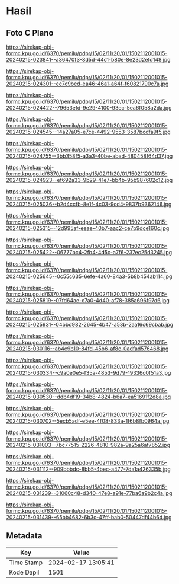 # Hasil

## Foto C Plano

https://sirekap-obj-formc.kpu.go.id/6370/pemilu/pdpr/15/02/11/20/01/1502112001015-20240215-023841--a36470f3-8d5d-44c1-b80e-8e23d2efd148.jpg

https://sirekap-obj-formc.kpu.go.id/6370/pemilu/pdpr/15/02/11/20/01/1502112001015-20240215-024301--ec7c9bed-ea46-46a1-a64f-f60821790c7a.jpg

https://sirekap-obj-formc.kpu.go.id/6370/pemilu/pdpr/15/02/11/20/01/1502112001015-20240215-024422--79653efd-9e29-4100-93ec-5ea6f058a2da.jpg

https://sirekap-obj-formc.kpu.go.id/6370/pemilu/pdpr/15/02/11/20/01/1502112001015-20240215-024545--14a27a05-e7ce-4492-9553-3587bcdfa9f5.jpg

https://sirekap-obj-formc.kpu.go.id/6370/pemilu/pdpr/15/02/11/20/01/1502112001015-20240215-024755--3bb358f5-a3a3-40be-abad-480458f64d37.jpg

https://sirekap-obj-formc.kpu.go.id/6370/pemilu/pdpr/15/02/11/20/01/1502112001015-20240215-024923--ef692a33-9b29-41e7-bb4b-95b987602c12.jpg

https://sirekap-obj-formc.kpu.go.id/6370/pemilu/pdpr/15/02/11/20/01/1502112001015-20240215-025036--b2d4ccfb-8e1f-4c03-9cd4-9837b9362146.jpg

https://sirekap-obj-formc.kpu.go.id/6370/pemilu/pdpr/15/02/11/20/01/1502112001015-20240215-025315--12d995af-eeae-40b7-aac2-ce7b9dce160c.jpg

https://sirekap-obj-formc.kpu.go.id/6370/pemilu/pdpr/15/02/11/20/01/1502112001015-20240215-025422--06777bc4-2fb4-4d5c-a7f6-237ec25d3245.jpg

https://sirekap-obj-formc.kpu.go.id/6370/pemilu/pdpr/15/02/11/20/01/1502112001015-20240215-025645--0c55c635-6efe-4a60-84a3-5b8b454ab114.jpg

https://sirekap-obj-formc.kpu.go.id/6370/pemilu/pdpr/15/02/11/20/01/1502112001015-20240215-025819--07fd64ae-c7a0-4d40-af78-385a696f97d6.jpg

https://sirekap-obj-formc.kpu.go.id/6370/pemilu/pdpr/15/02/11/20/01/1502112001015-20240215-025931--04bbd982-2645-4b47-a53b-2aa16c69cbab.jpg

https://sirekap-obj-formc.kpu.go.id/6370/pemilu/pdpr/15/02/11/20/01/1502112001015-20240215-030116--ab4c9b10-84fd-45b6-af8c-0adfad576468.jpg

https://sirekap-obj-formc.kpu.go.id/6370/pemilu/pdpr/15/02/11/20/01/1502112001015-20240215-030334--c9a0e0e5-f35a-4853-9d79-19336c0f51a3.jpg

https://sirekap-obj-formc.kpu.go.id/6370/pemilu/pdpr/15/02/11/20/01/1502112001015-20240215-030530--ddb4df19-34b8-4824-b6a7-ea51691f2d8a.jpg

https://sirekap-obj-formc.kpu.go.id/6370/pemilu/pdpr/15/02/11/20/01/1502112001015-20240215-030702--5ecb5adf-e5ee-4f08-833a-1f6b8fb0964a.jpg

https://sirekap-obj-formc.kpu.go.id/6370/pemilu/pdpr/15/02/11/20/01/1502112001015-20240215-031003--7bc77515-2226-4810-982a-9a25a6af7852.jpg

https://sirekap-obj-formc.kpu.go.id/6370/pemilu/pdpr/15/02/11/20/01/1502112001015-20240215-031112--909bbbdc-8bb5-4bec-a477-7da1a426335b.jpg

https://sirekap-obj-formc.kpu.go.id/6370/pemilu/pdpr/15/02/11/20/01/1502112001015-20240215-031239--31060c48-d340-47e8-a91e-77ba6a9b2c4a.jpg

https://sirekap-obj-formc.kpu.go.id/6370/pemilu/pdpr/15/02/11/20/01/1502112001015-20240215-031439--65bb4682-6b3c-47ff-bab0-50447df44b6d.jpg


## Metadata

| Key        | Value               |
| ---------- | ------------------- |
| Time Stamp | 2024-02-17 13:05:41 |
| Kode Dapil | 1501                |



